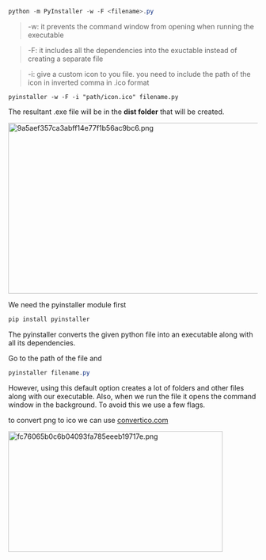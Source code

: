 ```powershell
python -m PyInstaller -w -F <filename>.py
```

> \-w: it prevents the command window from opening when running the executable

> \-F: it includes all the dependencies into the exuctable instead of creating a separate file

> \-i: give a custom icon to you file. you need to include the path of the icon in inverted comma in .ico format

```
pyinstaller -w -F -i "path/icon.ico" filename.py
```

The resultant .exe file will be in the **dist folder** that will be created.

<img src="../../../../_resources/9a5aef357ca3abff14e77f1b56ac9bc6.png" alt="9a5aef357ca3abff14e77f1b56ac9bc6.png" width="613" height="345" class="jop-noMdConv">

We need the pyinstaller module first

```powershell
pip install pyinstaller
```

The pyinstaller converts the given python file into an executable along with all its dependencies.

Go to the path of the file and

```powershell
pyinstaller filename.py
```

However, using this default option creates a lot of folders and other files along with our executable. Also, when we run the file it opens the command window in the background. To avoid this we use a few flags.

to convert png to ico we can use [convertico.com](http://convertico.com)

<img src="../../../../_resources/fc76065b0c6b04093fa785eeeb19717e.png" alt="fc76065b0c6b04093fa785eeeb19717e.png" width="433" height="244" class="jop-noMdConv">